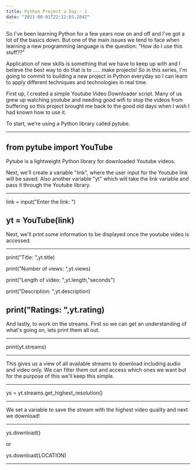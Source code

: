 ```yaml
---
title: Python Project a Day - 1
date: "2021-08-01T22:12:03.284Z"
---
```


So I've been learning Python for a few years now on and off and I've got a lot of the basics down. But one of the main issues we tend to face when learning a new programming language is the question: "How do I use this stuff??"

Application of new skills is something that we have to keep up with and I believe the best way to do that is to ..... make projects! So in this series, I'm going to commit to building a new project in Python everyday so I can learn to apply different techniques and technologies in real time.

First up, I created a simple Youtube Video Downloader script. Many of us grew up watching youtube and needing good wifi to stop the videos from buffering so this project brought me back to the good old days when I wish I had known how to use it.

To start, we're using a Python library called pytube.

-----------------------------
from pytube import YouTube
-----------------------------
Pytube is a lightweight Python library for downloaded Youtube videos. 

Next, we'll create a variable "link", where the user input for the Youtube link will be saved. Also another variable "yt" which will take the link variable and pass it through the Youtube library.


-----------------------------
link = input("Enter the link: ")

yt = YouTube(link)
-----------------------------


Next, we'll print some information to be displayed once the youtube video is accessed.

-----------------------------

print("Title: ",yt.title)



print("Number of views: ",yt.views)



print("Length of video: ",yt.length,"seconds")



print("Description: ",yt.description)



print("Ratings: ",yt.rating)
-----------------------------


And lastly, to work on the streams. First so we can get an understanding of what's going on, lets print them all out.

-----------------------------
print(yt.streams)

-----------------------------

This gives us a view of all available streams to download including audio and video only. We can filter them out and access which ones we want but for the purpose of this we'll keep this simple. 

-----------------------------

ys = yt.streams.get_highest_resolution()

-----------------------------

We set a variable to save the stream with the highest video quality and next we download!

-----------------------------

ys.download()

or

ys.download(LOCATION)

-----------------------------